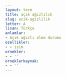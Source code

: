 ```yaml
---
layout: term
title: açık ağızlılık
slug: acik-agizlilik
letter: A
lisan: Türkçe
anlamlar:
- Açık ağızlı olma durumu
ozellikler:
- - isim
ornekler:
- - ''
orneklerkaynak:
- - ''
---
```

